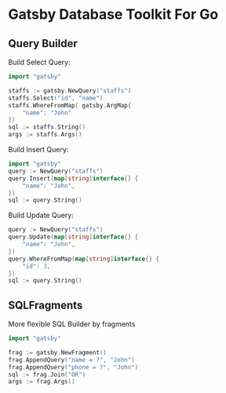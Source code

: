 Gatsby Database Toolkit For Go
==============================


## Query Builder

Build Select Query:

```go
import "gatsby"

staffs := gatsby.NewQuery("staffs")
staffs.Select("id", "name")
staffs.WhereFromMap( gatsby.ArgMap{
    "name": "John"
})
sql := staffs.String()
args := staffs.Args()
```

Build Insert Query:

```go
import "gatsby"
query := NewQuery("staffs")
query.Insert(map[string]interface{} {
    "name": "John",
})
sql := query.String()
```

Build Update Query:

```go
query := NewQuery("staffs")
query.Update(map[string]interface{} {
    "name": "John",
})
query.WhereFromMap(map[string]interface{} {
    "id": 3,
})
sql := query.String()
```

## SQLFragments

More flexible SQL Builder by fragments

```go
import "gatsby"

frag := gatsby.NewFragment()
frag.AppendQuery("name = ?", "John")
frag.AppendQuery("phone = ?", "John")
sql := frag.Join("OR")
args := frag.Args()
```




